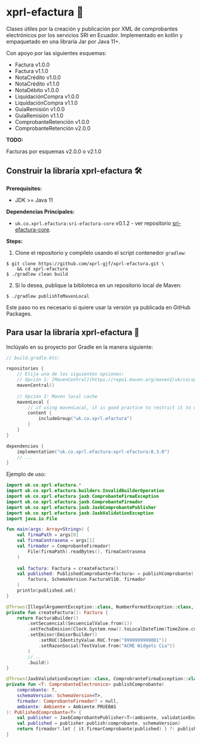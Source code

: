 # xprl-efactura :money_with_wings:

Clases útiles por la creación y publicación por XML de comprobantes electrónicos por los
servicios SRI en Ecuador. Implementado en kotlin y empaquetado en una libraría Jar por Java 11+.

Con apoyo por las siguientes esquemas:

* Factura v1.0.0
* Factura v1.1.0
* NotaCrédito v1.0.0
* NotaCrédito v1.1.0
* NotaDébito v1.0.0
* LiquidaciónCompra v1.0.0
* LiquidaciónCompra v1.1.0
* GuíaRemisión v1.0.0
* GuíaRemisión v1.1.0
* ComprobanteRetención v1.0.0
* ComprobanteRetención v2.0.0

**TODO:**

Facturas por esquemas v2.0.0 o v2.1.0

## Construir la libraría xprl-efactura :hammer_and_wrench:

**Prerequisites:**
- JDK >= Java 11

**Dependencias Principales:**
- `uk.co.xprl.efactura:sri-efactura-core` v0.1.2 - ver repositorio [sri-efactura-core](https://github.com/xprl-gjf/sri-efactura-core).


**Steps:**
1) Clone el repositorio y compílelo usando el script contenedor `gradlew`:
```console
$ git clone https://github.com/xprl-gjf/xprl-efactura.git \
    && cd xprl-efactura
$ ./gradlew clean build
```

2) Si lo desea, publique la biblioteca en un repositorio local de Maven:
```console
$ ./gradlew publishToMavenLocal
```
Este paso no es necesario si quiere usar la versión ya publicada en GitHub Packages.

## Para usar la libraría xprl-efactura :jigsaw:

Inclúyalo en su proyecto por Gradle en la manera siguiente:

```kotlin
// build.gradle.kts:

repositories {
    // Elija una de los siguientes opciones:
    // Opción 1: [MavenCentral](https://repo1.maven.org/maven2/uk/co/xprl/efactura/xprl-efactura
    mavenCentral()
    
    // Opción 2: Maven local cache
    mavenLocal {
        // if using mavenLocal, it is good practice to restrict it to only specific libs/groups
        content {
            includeGroup("uk.co.xprl.efactura")
        }
    }
}

dependencies {
    implementation("uk.co.xprl.efactura:xprl-efactura:0.3.0")
    // ...
}
```

Ejemplo de uso:

```kotlin
import uk.co.xprl.efactura.*
import uk.co.xprl.efactura.builders.InvalidBuilderOperation
import uk.co.xprl.efactura.jaxb.ComprobanteFirmaException
import uk.co.xprl.efactura.jaxb.ComprobanteFirmador
import uk.co.xprl.efactura.jaxb.JaxbComprobantePublisher
import uk.co.xprl.efactura.jaxb.JaxbValidationException
import java.io.File

fun main(args: Array<String>) {
    val firmaPath = args[0]
    val firmaContrasena = args[1]
    val firmador = ComprobanteFirmador(
        File(firmaPath).readBytes(), firmaContrasena
    )
    
    val factura: Factura = createFactura()
    val published: PublishedComprobante<Factura> = publishComprobante(
        factura, SchemaVersion.FacturaV110, firmador
    )
    println(published.xml)
}

@Throws(IllegalArgumentException::class, NumberFormatException::class, InvalidBuilderOperation::class)
private fun createFactura(): Factura {
    return FacturaBuilder()
        .setSecuencial(SecuencialValue.from(1))
        .setFechaEmision(Clock.System.now().toLocalDateTime(TimeZone.currentSystemDefault()).date)
        .setEmisor(EmisorBuilder()
            .setRUC(IdentityValue.RUC.from("9999999999001"))
            .setRazonSocial(TextValue.from("ACME Widgets Cia"))
        )
        //...
        .build()
}

@Throws(JaxbValidationException::class, ComprobranteFirmaException::class)
private fun <T: ComprobanteElectronico> publishComprobante(
    comprobante: T,
    schemaVersion: SchemaVersion<T>,
    firmador: ComprobanteFirmador? = null,
    ambiente: Ambiente = Ambiente.PRUEBAS
): PublishedComprobante<T> {
    val publisher = JaxbComprobantePublisher<T>(ambiente, validationEnabled=true)
    val published = publisher.publish(comprobante, schemaVersion)
    return firmador?.let { it.firmarComprobante(published) } ?: published
}

```
